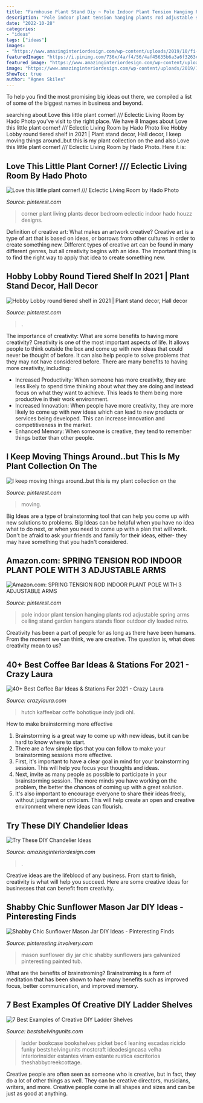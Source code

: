```yaml
---
title: "Farmhouse Plant Stand Diy ~ Pole Indoor Plant Tension Hanging Plants Rod Adjustable Spring Arms Ceiling Stand Garden Hangers Stands Floor Outdoor Diy Loaded Retro"
description: "Pole indoor plant tension hanging plants rod adjustable spring arms ceiling stand garden hangers stands floor outdoor diy loaded retro"
date: "2022-10-28"
categories:
- "ideas"
tags: ["ideas"]
images:
- "https://www.amazinginteriordesign.com/wp-content/uploads/2019/10/fi-13.jpg"
featuredImage: "https://i.pinimg.com/736x/4a/f4/56/4af45635b6a3a6f3263c14aeebd53228--plants-indoor-indoor-gardening.jpg"
featured_image: "https://www.amazinginteriordesign.com/wp-content/uploads/2019/10/fi-13.jpg"
image: "https://www.amazinginteriordesign.com/wp-content/uploads/2019/10/fi-13.jpg"
ShowToc: true
author: "Agnes Skiles"
---
```



To help you find the most promising big ideas out there, we compiled a list of some of the biggest names in business and beyond.

	

		
searching about Love this little plant corner! /// Eclectic Living Room by Hado Photo you've visit to the right place. We have 8 Images about Love this little plant corner! /// Eclectic Living Room by Hado Photo like Hobby Lobby round tiered shelf in 2021 | Plant stand decor, Hall decor, I keep moving things around..but this is my plant collection on the and also Love this little plant corner! /// Eclectic Living Room by Hado Photo. Here it is:
		
    
## Love This Little Plant Corner! /// Eclectic Living Room By Hado Photo

<img loading=lazy src="https://i.pinimg.com/736x/47/96/71/47967145001b3e429e29be55c135b804.jpg" onerror="this.onerror=null;this.src='https://tse2.mm.bing.net/th?id=OIP.kdWUGwduruGiqz2IQqCjTQAAAA&amp;pid=15.1';" alt="Love this little plant corner! /// Eclectic Living Room by Hado Photo">

_Source: pinterest.com_

>corner plant living plants decor bedroom eclectic indoor hado houzz designs. 

	

Definition of creative art: What makes an artwork creative?
Creative art is a type of art that is based on ideas, or borrows from other cultures in order to create something new. 
Different types of creative art can be found in many different genres, but all creativity begins with an idea. The important thing is to find the right way to apply that idea to create something new.

    
## Hobby Lobby Round Tiered Shelf In 2021 | Plant Stand Decor, Hall Decor

<img loading=lazy src="https://i.pinimg.com/736x/21/59/5e/21595e2cf2a408141be805b4fd00308f.jpg" onerror="this.onerror=null;this.src='https://tse2.mm.bing.net/th?id=OIP.QJm-73dQT9aGkxB0bcWlcAHaNv&amp;pid=15.1';" alt="Hobby Lobby round tiered shelf in 2021 | Plant stand decor, Hall decor">

_Source: pinterest.com_

>. 

	

The importance of creativity: What are some benefits to having more creativity?
Creativity is one of the most important aspects of life. It allows people to think outside the box and come up with new ideas that could never be thought of before. It can also help people to solve problems that they may not have considered before. There are many benefits to having more creativity, including: 
- Increased Productivity: When someone has more creativity, they are less likely to spend time thinking about what they are doing and instead focus on what they want to achieve. This leads to them being more productive in their work environment. 
- Increased Innovation: When people have more creativity, they are more likely to come up with new ideas which can lead to new products or services being developed. This can increase innovation and competitiveness in the market. 
- Enhanced Memory: When someone is creative, they tend to remember things better than other people.

    
## I Keep Moving Things Around..but This Is My Plant Collection On The

<img loading=lazy src="https://i.pinimg.com/736x/f7/c1/96/f7c1962539eac23118b31b91621357fb.jpg" onerror="this.onerror=null;this.src='https://tse1.mm.bing.net/th?id=OIP.Q53dc35hGkTI7Nm4AQJyiwHaMF&amp;pid=15.1';" alt="I keep moving things around..but this is my plant collection on the">

_Source: pinterest.com_

>moving. 

	

Big Ideas are a type of brainstorming tool that can help you come up with new solutions to problems. Big Ideas can be helpful when you have no idea what to do next, or when you need to come up with a plan that will work. Don't be afraid to ask your friends and family for their ideas, either- they may have something that you hadn't considered.

    
## Amazon.com: SPRING TENSION ROD INDOOR PLANT POLE WITH 3 ADJUSTABLE ARMS

<img loading=lazy src="https://i.pinimg.com/736x/4a/f4/56/4af45635b6a3a6f3263c14aeebd53228--plants-indoor-indoor-gardening.jpg" onerror="this.onerror=null;this.src='https://tse1.mm.bing.net/th?id=OIP.0-20gdg8uc1faImelPVd8wHaOc&amp;pid=15.1';" alt="Amazon.com: SPRING TENSION ROD INDOOR PLANT POLE WITH 3 ADJUSTABLE ARMS">

_Source: pinterest.com_

>pole indoor plant tension hanging plants rod adjustable spring arms ceiling stand garden hangers stands floor outdoor diy loaded retro. 

	

Creativity has been a part of people for as long as there have been humans. From the moment we can think, we are creative. The question is, what does creativity mean to us?

    
## 40+ Best Coffee Bar Ideas &amp; Stations For 2021 - Crazy Laura

<img loading=lazy src="https://p7t2r7c4.stackpathcdn.com/wp-content/uploads/2020/06/gray-cabinet-coffee-station.jpg" onerror="this.onerror=null;this.src='https://tse2.mm.bing.net/th?id=OIP.WYsZpJ6uKejM7a31jx5ZoAHaLH&amp;pid=15.1';" alt="40+ Best Coffee Bar Ideas &amp; Stations For 2021 - Crazy Laura">

_Source: crazylaura.com_

>hutch kaffeebar coffe bohotique indy jodi ohl. 

	

How to make brainstorming more effective
1. Brainstorming is a great way to come up with new ideas, but it can be hard to know where to start.
2. There are a few simple tips that you can follow to make your brainstorming sessions more effective.
3. First, it's important to have a clear goal in mind for your brainstorming session. This will help you focus your thoughts and ideas.
4. Next, invite as many people as possible to participate in your brainstorming session. The more minds you have working on the problem, the better the chances of coming up with a great solution.
5. It's also important to encourage everyone to share their ideas freely, without judgment or criticism. This will help create an open and creative environment where new ideas can flourish.

    
## Try These DIY Chandelier Ideas

<img loading=lazy src="https://www.amazinginteriordesign.com/wp-content/uploads/2019/10/fi-13.jpg" onerror="this.onerror=null;this.src='https://tse3.mm.bing.net/th?id=OIP.t_9qPtKlEjzKIyeKT2LwgQHaLJ&amp;pid=15.1';" alt="Try These DIY Chandelier Ideas">

_Source: amazinginteriordesign.com_

>. 

	

Creative ideas are the lifeblood of any business. From start to finish, creativity is what will help you succeed. Here are some creative ideas for businesses that can benefit from creativity.

    
## Shabby Chic Sunflower Mason Jar DIY Ideas - Pinteresting Finds

<img loading=lazy src="http://pinteresting.involvery.com/wp-content/uploads/sites/15/2016/10/1252_1883327114-1.jpg" onerror="this.onerror=null;this.src='https://tse4.mm.bing.net/th?id=OIP.NxW3_bwmxfJ-dcpv73NjegHaNK&amp;pid=15.1';" alt="Shabby Chic Sunflower Mason Jar DIY Ideas - Pinteresting Finds">

_Source: pinteresting.involvery.com_

>mason sunflower diy jar chic shabby sunflowers jars galvanized pinteresting painted tub. 

	

What are the benefits of brainstroming?
Brainstroming is a form of meditation that has been shown to have many benefits such as improved focus, better communication, and improved memory.

    
## 7 Best Examples Of Creative DIY Ladder Shelves

<img loading=lazy src="https://bestshelvingunits.com/wp-content/uploads/2017/01/Diy_ladder_shelves.jpg" onerror="this.onerror=null;this.src='https://tse1.mm.bing.net/th?id=OIP.W4wQwHiSa3s39WEKpYvJmgHaRx&amp;pid=15.1';" alt="7 Best Examples of Creative DIY Ladder Shelves">

_Source: bestshelvingunits.com_

>ladder bookcase bookshelves picket bec4 leaning escadas riciclo funky bestshelvingunits mostcraft ideadesigncasa velha interiorinsider estantes viram estante rustica escritorios theshabbycreekcottage. 

	

Creative people are often seen as someone who is creative, but in fact, they do a lot of other things as well. They can be creative directors, musicians, writers, and more. Creative people come in all shapes and sizes and can be just as good at anything.

